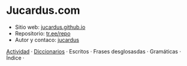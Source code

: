 # Jucardus.com

* Sitio web: [jucardus.github.io](https://jucardus.github.io)
* Repositorio: [tr.ee/repo](https://tr.ee/repo)
* Autor y contaco: [jucardus](https://jucardus.github.io/#autor-y-contacto)

[Actividad](https://jucardus.github.io/indices/actividad.html) · [Diccionarios](https://jucardus.github.io/indices/diccionarios.html) · Escritos · Frases desglosasdas · Gramáticas · Índice · 
